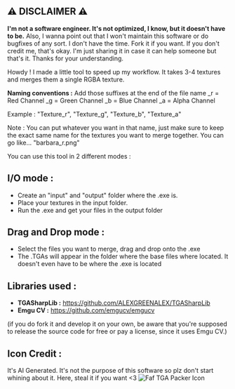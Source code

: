 ## ⚠ **DISCLAIMER** ⚠
**I'm not a software engineer. It's not optimized, I know, but it doesn't have to be.** Also, I wanna point out that I won't maintain this software or do bugfixes of any sort.
I don't have the time. Fork it if you want. If you don't credit me, that's okay. I'm just sharing it in case it can help someone but that's it. Thanks for your understanding.

Howdy !
I made a little tool to speed up my workflow. It takes 3-4 textures and merges them a single RGBA texture.

**Naming conventions :** Add those suffixes at the end of the file name
_r = Red Channel
_g = Green Channel
_b = Blue Channel
_a = Alpha Channel

Example : "Texture_r", "Texture_g", "Texture_b", "Texture_a"

Note : You can put whatever you want in that name, just make sure to keep the exact same name for the textures you want to merge together.
You can go like... "barbara_r.png"

You can use this tool in 2 different modes :

## I/O mode :
- Create an "input" and "output" folder where the .exe is.
- Place your textures in the input folder.
- Run the .exe and get your files in the output folder

## Drag and Drop mode :
- Select the files you want to merge, drag and drop onto the .exe
- The .TGAs will appear in the folder where the base files where located. It doesn't even have to be where the .exe is located

## Libraries used :
- **TGASharpLib :** https://github.com/ALEXGREENALEX/TGASharpLib
- **Emgu CV :** https://github.com/emgucv/emgucv

(if you do fork it and develop it on your own, be aware that you're supposed to release the source code for free or pay a license, since it uses Emgu CV.)

## Icon Credit :
It's AI Generated. It's not the purpose of this software so plz don't start whining about it.
Here, steal it if you want <3
![Faf TGA Packer Icon](https://github.com/Fafuccino/Faf-TGA-Packer-Repo/assets/114378047/fa7061f8-ca65-45c6-8ce7-39b47441fc02)
